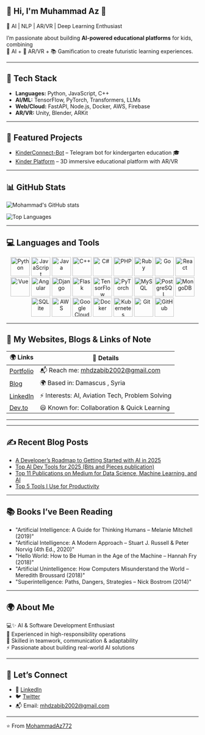 
##  👋 Hi, I'm Muhammad Az 🤖
🚀 AI | NLP | AR/VR | Deep Learning Enthusiast  

I’m passionate about building **AI-powered educational platforms** for kids, combining  
🤖 AI + 🎨 AR/VR + 📚 Gamification to create futuristic learning experiences.  

---

## 🔧 Tech Stack
- **Languages:** Python, JavaScript, C++  
- **AI/ML:** TensorFlow, PyTorch, Transformers, LLMs  
- **Web/Cloud:** FastAPI, Node.js, Docker, AWS, Firebase  
- **AR/VR:** Unity, Blender, ARKit  

---

## 🌟 Featured Projects
- [KinderConnect-Bot](https://github.com/MohammadAz772/KinderConnect-Bot) – Telegram bot for kindergarten education 🎓  
- [Kinder Platform](https://github.com/MohammadAz772/kinder) – 3D immersive educational platform with AR/VR  

---

## 📊 GitHub Stats
![Mohammad's GitHub stats](https://github-readme-stats.vercel.app/api?username=MohammadAz772&show_icons=true&theme=radical)

![Top Languages](https://github-readme-stats.vercel.app/api/top-langs/?username=MohammadAz772&layout=compact&theme=radical)
 
---

## 💻 Languages and Tools  

<p align="center">
  <!-- Programming Languages -->
  <img src="https://cdn.jsdelivr.net/gh/devicons/devicon/icons/python/python-original.svg" width="50px" alt="Python"/>
  <img src="https://cdn.jsdelivr.net/gh/devicons/devicon/icons/javascript/javascript-original.svg" width="50px" alt="JavaScript"/>
  <img src="https://cdn.jsdelivr.net/gh/devicons/devicon/icons/java/java-original.svg" width="50px" alt="Java"/>
  <img src="https://cdn.jsdelivr.net/gh/devicons/devicon/icons/cplusplus/cplusplus-original.svg" width="50px" alt="C++"/>
  <img src="https://cdn.jsdelivr.net/gh/devicons/devicon/icons/csharp/csharp-original.svg" width="50px" alt="C#"/>
  <img src="https://cdn.jsdelivr.net/gh/devicons/devicon/icons/php/php-original.svg" width="50px" alt="PHP"/>
  <img src="https://cdn.jsdelivr.net/gh/devicons/devicon/icons/ruby/ruby-original.svg" width="50px" alt="Ruby"/>
  <img src="https://cdn.jsdelivr.net/gh/devicons/devicon/icons/go/go-original.svg" width="50px" alt="Go"/>
  
  <!-- Frameworks -->
  <img src="https://cdn.jsdelivr.net/gh/devicons/devicon/icons/react/react-original.svg" width="50px" alt="React"/>
  <img src="https://cdn.jsdelivr.net/gh/devicons/devicon/icons/vuejs/vuejs-original.svg" width="50px" alt="Vue"/>
  <img src="https://cdn.jsdelivr.net/gh/devicons/devicon/icons/angularjs/angularjs-original.svg" width="50px" alt="Angular"/>
  <img src="https://cdn.jsdelivr.net/gh/devicons/devicon/icons/django/django-plain.svg" width="50px" alt="Django"/>
  <img src="https://cdn.jsdelivr.net/gh/devicons/devicon/icons/flask/flask-original.svg" width="50px" alt="Flask"/>
  <img src="https://cdn.jsdelivr.net/gh/devicons/devicon/icons/tensorflow/tensorflow-original.svg" width="50px" alt="TensorFlow"/>
  <img src="https://cdn.jsdelivr.net/gh/devicons/devicon/icons/pytorch/pytorch-original.svg" width="50px" alt="PyTorch"/>
  
  <!-- Databases -->
  <img src="https://cdn.jsdelivr.net/gh/devicons/devicon/icons/mysql/mysql-original.svg" width="50px" alt="MySQL"/>
  <img src="https://cdn.jsdelivr.net/gh/devicons/devicon/icons/postgresql/postgresql-original.svg" width="50px" alt="PostgreSQL"/>
  <img src="https://cdn.jsdelivr.net/gh/devicons/devicon/icons/mongodb/mongodb-original.svg" width="50px" alt="MongoDB"/>
  <img src="https://cdn.jsdelivr.net/gh/devicons/devicon/icons/sqlite/sqlite-original.svg" width="50px" alt="SQLite"/>
  
  <!-- Cloud & DevOps -->
  <img src="https://cdn.jsdelivr.net/gh/devicons/devicon/icons/amazonwebservices/amazonwebservices-original.svg" width="50px" alt="AWS"/>
  <img src="https://cdn.jsdelivr.net/gh/devicons/devicon/icons/googlecloud/googlecloud-original.svg" width="50px" alt="Google Cloud"/>
  <img src="https://cdn.jsdelivr.net/gh/devicons/devicon/icons/docker/docker-original.svg" width="50px" alt="Docker"/>
  <img src="https://cdn.jsdelivr.net/gh/devicons/devicon/icons/kubernetes/kubernetes-plain.svg" width="50px" alt="Kubernetes"/>
  <img src="https://cdn.jsdelivr.net/gh/devicons/devicon/icons/git/git-original.svg" width="50px" alt="Git"/>
  <img src="https://cdn.jsdelivr.net/gh/devicons/devicon/icons/github/github-original.svg" width="50px" alt="GitHub"/>
</p>

---

## 🔗 My Websites, Blogs & Links of Note  

| 🌍 Links | 📌 Details |
|----------|------------|
| [Portfolio](www.behance.net/Muhammad-Abi-Alzabib) | 📬 Reach me: mhdzabib2002@gmail.com |
| [Blog](https://your-blog-link.com) | 🌍 Based in: Damascus , Syria |
| [LinkedIn](https://linkedin.com/in/muhammed-abi-alzabib772) | ⚡ Interests: AI, Aviation Tech, Problem Solving |
| [Dev.to](https://dev.to/phoenix_772b) | 😃 Known for: Collaboration & Quick Learning |

---

---

## ✍️ Recent Blog Posts  
<!-- Replace with dynamic blog fetcher later if you blog on Medium/Dev.to -->
- [A Developer’s Roadmap to Getting Started with AI in 2025](#)  
- [Top AI Dev Tools for 2025 (Bits and Pieces publication)](#)
- [Top 11 Publications on Medium for Data Science, Machine Learning, and AI](#)
- [Top 5 Tools I Use for Productivity](#)


---

## 📚 Books I’ve Been Reading  
- "Artificial Intelligence: A Guide for Thinking Humans – Melanie Mitchell (2019)"
- "Artificial Intelligence: A Modern Approach – Stuart J. Russell & Peter Norvig (4th Ed., 2020)"  
- "Hello World: How to Be Human in the Age of the Machine – Hannah Fry (2018)"  
- "Artificial Unintelligence: How Computers Misunderstand the World – Meredith Broussard (2018)"  
- "Superintelligence: Paths, Dangers, Strategies – Nick Bostrom (2014)"  

---

## 🌍 About Me  

💻✨ AI & Software Development Enthusiast  
🚀 Experienced in high-responsibility operations  
🤝 Skilled in teamwork, communication & adaptability  
⚡ Passionate about building real-world AI solutions 

---

## 🤝 Let’s Connect  
- 💼 [LinkedIn](https://linkedin.com/in/muhammed-abi-alzabib772)  
- 🐦 [Twitter](https://twitter.com/yourhandle)  
- 📬 Email: mhdzabib2002@gmail.com  

---
⭐️ From [MohammadAz772](https://github.com/MohammadAz772)
